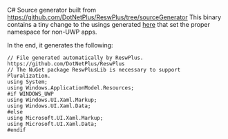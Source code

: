 C# Source generator built from https://github.com/DotNetPlus/ReswPlus/tree/sourceGenerator
This binary contains a tiny change to the usings generated [here](https://github.com/DotNetPlus/ReswPlus/blob/c94e47bbc1deff1569345c680e1017984120da3c/src/ReswPlus.Shared/CodeGenerators/CsharpCodeGenerator.cs#L49-L52) that set the proper namespace for non-UWP apps.

In the end, it generates the following:

```
// File generated automatically by ReswPlus. https://github.com/DotNetPlus/ReswPlus
// The NuGet package ReswPlusLib is necessary to support Pluralization.
using System;
using Windows.ApplicationModel.Resources;
#if WINDOWS_UWP
using Windows.UI.Xaml.Markup;
using Windows.UI.Xaml.Data;
#else
using Microsoft.UI.Xaml.Markup;
using Microsoft.UI.Xaml.Data;
#endif
```